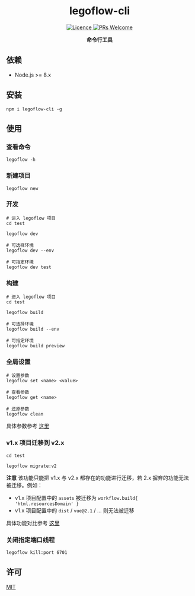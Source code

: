 <h1 align="center"> legoflow-cli </h1>

<p align="center">
    <a href="https://opensource.org/licenses/MIT">
        <img alt="Licence" src="https://img.shields.io/badge/license-MIT-green.svg" />
    </a>
    <a href="">
        <img alt="PRs Welcome" src="https://img.shields.io/badge/PRs-welcome-green.svg" />
    </a>
</p>

<p align="center">
    <strong>命令行工具</strong>
</p>

## 依赖

* Node.js >= 8.x

## 安装

```
npm i legoflow-cli -g
```

## 使用

### 查看命令

```
legoflow -h
```

### 新建项目

```
legoflow new
```

### 开发

```shell
# 进入 legoflow 项目
cd test

legoflow dev

# 可选择环境
legoflow dev --env

# 可指定环境
legoflow dev test
```

### 构建

```shell
# 进入 legoflow 项目
cd test

legoflow build

# 可选择环境
legoflow build --env

# 可指定环境
legoflow build preview
```

### 全局设置

```shell
# 设置参数
legoflow set <name> <value>

# 查看参数
legoflow get <name>

# 还原参数
legoflow clean
```

具体参数参考 [这里](https://github.com/legoflow/config)

### v1.x 项目迁移到 v2.x

```shell
cd test

legoflow migrate:v2
```

**注意** 该功能只能把 v1.x 与 v2.x 都存在的功能进行迁移，若 2.x 摒弃的功能无法被迁移。例如：

* v1.x 项目配置中的 `assets` 被迁移为 `workflow.build{ 'html.resourcesDomain' }`
* v1.x 项目配置中的 `dist` / `vue@2.1` / ... 则无法被迁移

具体功能对比参考 [这里](https://github.com/legoflow/legoflow/issues/12)

### 关闭指定端口线程

```shell
legoflow kill:port 6701
```

## 许可

[MIT](./LICENSE)
